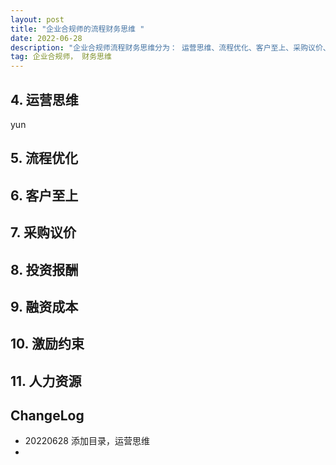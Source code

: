 ```yaml
---
layout: post
title: "企业合规师的流程财务思维 "
date: 2022-06-28
description: "企业合规师流程财务思维分为： 运营思维、流程优化、客户至上、采购议价、投资报酬、融资成本、激励约束、人力资源八个方面"
tag: 企业合规师， 财务思维
---     
```


##  4. 运营思维  

yun

##  5. 流程优化  


##  6. 客户至上  


##  7. 采购议价  


##  8. 投资报酬  



##  9. 融资成本    


##  10. 激励约束   


##  11. 人力资源  




##  ChangeLog  

- 20220628 添加目录，运营思维  
- 


